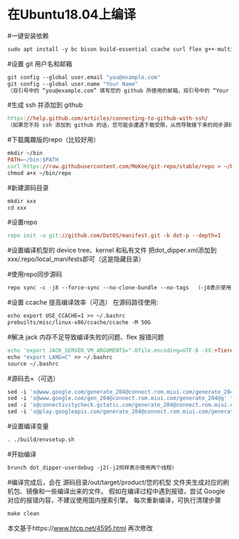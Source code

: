# 在Ubuntu18.04上编译
#一键安装依赖
```makefile
sudo apt install -y bc bison build-essential ccache curl flex g++-multilib gcc-multilib git gnupg gperf lib32ncurses5-dev lib32readline-dev lib32z1-dev liblz4-tool libncurses5-dev libsdl1.2-dev libssl-dev libwxgtk3.0-dev libxml2 libxml2-utils lzop pngcrush rsync schedtool squashfs-tools xsltproc zip zlib1g-dev imagemagick libbz2-dev libssl-dev lzma ncftp bash-completion m4 openjdk-8-jdk python
```


#设置 git 用户名和邮箱
```makefile
git config --global user.email "you@example.com"
git config --global user.name "Your Name"
（双引号中的 “you@example.com” 填写您的 github 所使用的邮箱，双引号中的 “Your Name” 填写您的 github 用户名，不要把双引号去掉。）
```
#生成 ssh 并添加到 github
```makefile
https://help.github.com/articles/connecting-to-github-with-ssh/
（如果您不将 ssh 添加到 github 的话，您可能会遭遇下载受限，从而导致接下来的同步源码失败。）
```

#下载魔趣版的repo（比较好用）
```makefile
mkdir ~/bin
PATH=~/bin:$PATH
curl https://raw.githubusercontent.com/MoKee/git-repo/stable/repo > ~/bin/repo
chmod a+x ~/bin/repo
```

#新建源码目录
```makefile
mkdir xxx
cd xxx
```

#设置repo
```makefile
repo init -u git://github.com/DotOS/manifest.git -b dot-p --depth=1
```

#设置编译机型的 device tree、kernel 和私有文件
把dot_dipper.xml添加到xxx/.repo/local_manifests即可（这是隐藏目录）

#使用repo同步源码
```makefile
repo sync -c -j8 --force-sync --no-clone-bundle --no-tags  （-j8表示使用8个线程）
```

#设置 ccache 提高编译效率（可选）
在源码路径使用:
```makefile
echo export USE_CCACHE=1 >> ~/.bashrc
prebuilts/misc/linux-x86/ccache/ccache -M 50G
```

#解决 jack 内存不足导致编译失败的问题、flex 报错问题
```makefile
echo 'export JACK_SERVER_VM_ARGUMENTS="-Dfile.encoding=UTF-8 -XX:+TieredCompilation -Xmx4096m"' >> ~/.bashrc
echo "export LANG=C" >> ~/.bashrc
source ~/.bashrc
```

#源码去×（可选）
```makefile
sed -i 's@www.google.com/generate_204@connect.rom.miui.com/generate_204@g' frameworks/base/services/core/java/com/android/server/connectivity/NetworkMonitor.java
sed -i 's@www.google.com/gen_204@connect.rom.miui.com/generate_204@g' frameworks/base/services/core/java/com/android/server/connectivity/NetworkMonitor.java
sed -i 's@connectivitycheck.gstatic.com/generate_204@connect.rom.miui.com/generate_204@g' frameworks/base/services/core/java/com/android/server/connectivity/NetworkMonitor.java
sed -i 's@play.googleapis.com/generate_204@connect.rom.miui.com/generate_204@g' frameworks/base/services/core/java/com/android/server/connectivity/NetworkMonitor.java
```

#设置编译变量
```makefile
. ./build/envsetup.sh
```

#开始编译
```makefile
brunch dot_dipper-userdebug -j2(-j2同样表示使用两个线程）
```

#编译完成后，会在 源码目录/out/target/product/您的机型 文件夹生成对应的刷机包、镜像和一些编译出来的文件。
假如在编译过程中遇到报错，尝试 Google 对应的报错内容，不建议使用国内搜索引擎。
每次重新编译，可执行清理步骤
```makefile
make clean
```

本文基于https://www.htcp.net/4595.html 再次修改
